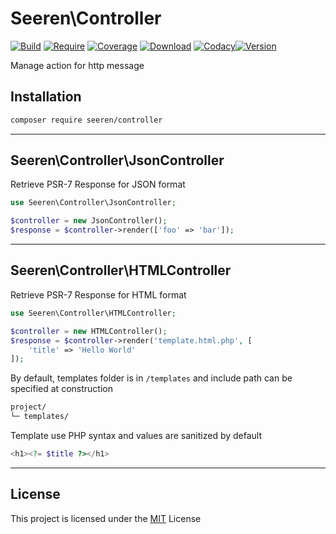 # Seeren\\Controller

[![Build](https://app.travis-ci.com/seeren/http.svg?branch=master)](https://app.travis-ci.com/seeren/controller)
[![Require](https://poser.pugx.org/seeren/controller/require/php)](https://packagist.org/packages/seeren/controller)
[![Coverage](https://coveralls.io/repos/github/seeren/error/badge.svg?branch=master)](https://coveralls.io/github/seeren/controller?branch=master)
[![Download](https://img.shields.io/packagist/dt/seeren/controller.svg)](https://packagist.org/packages/seeren/controller/stats)
[![Codacy](https://app.codacy.com/project/badge/Grade/223a23afea38458986edf363e84907e3)](https://www.codacy.com/gh/seeren/controller/dashboard?utm_source=github.com&utm_medium=referral&utm_content=seeren/controller&utm_campaign=Badge_Grade)[![Version](https://img.shields.io/packagist/v/seeren/controller.svg)](https://packagist.org/packages/seeren/controller)

Manage action for http message

## Installation

```bash
composer require seeren/controller
```

* * *

## Seeren\\Controller\\JsonController

Retrieve PSR-7 Response for JSON format

```php
use Seeren\Controller\JsonController;

$controller = new JsonController();
$response = $controller->render(['foo' => 'bar']);
```

* * *

## Seeren\\Controller\\HTMLController

Retrieve PSR-7 Response for HTML format

```php
use Seeren\Controller\HTMLController;

$controller = new HTMLController();
$response = $controller->render('template.html.php', [
    'title' => 'Hello World'
]);
```

By default, templates folder is in `/templates` and include path can be specified at construction

```bash
project/
└─ templates/
```

Template use PHP syntax and values are sanitized by default

```php
<h1><?= $title ?></h1>
```

* * *

## License

This project is licensed under the [MIT](./LICENSE) License
